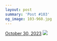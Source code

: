 ```yaml
---
layout: post
summary: 'Post #103'
og_image: 103-960.jpg
---
```


<p>
  <time>
    <a href="/103">October 30, 2023</a>
  </time>
  <a href="/103">
    <img src="{{ site.assets_url }}/103-480.jpg" srcset="{{ site.assets_url }}/103-240.jpg 240w, {{ site.assets_url }}/103-480.jpg 480w, {{ site.assets_url }}/103-720.jpg 720w, {{ site.assets_url }}/103-960.jpg 960w" sizes="(min-width: 700px) 50vw, calc(100vw - 2rem)" />
  </a>
</p>
